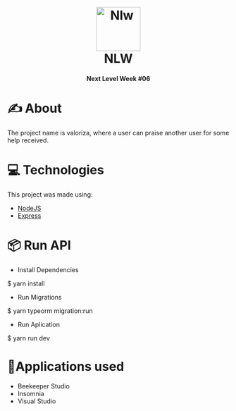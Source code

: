 

<h1 align="center">
  <br>
  <a><img src="https://d1fdloi71mui9q.cloudfront.net/yUionMNDTN6ypo1SVO7V_c3c142e0c4aee58746979d454bff3a085" alt="Nlw" width="100"></a>
  <br>
NLW
  <br>
</h1>

<h4 align="center">Next Level Week #06</h4>

# ✍️ About

The project name is valoriza, where a user can praise another user for some help received.

# 💻  Technologies

This project was made using:

-   [NodeJS](https://nodejs.org/en/)
-   [Express](https://expressjs.com/)

# 📦 Run API

* Install Dependencies

$ yarn install

* Run Migrations

$ yarn typeorm migration:run

*  Run Aplication

$ yarn run dev

# 🚀Applications used

* Beekeeper Studio
* Insomnia
* Visual Studio
